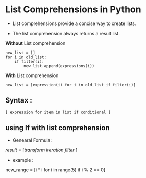 # List Comprehensions in Python


* List comprehensions provide a concise way to create lists.

* The list comprehension always returns a result list.

**Without** List comprehension
```
new_list = []
for i in old_list:
    if filter(i):
        new_list.append(expressions(i))
```

**With** List comprehension

`new_list = [expression(i) for i in old_list if filter(i)]`

## Syntax :
`[ expression for item in list if conditional ]`


## using If with list comprehension
* Genearal Formula:

*result* = [*transform* *iteration* *filter* ]
* example :

new_range = [i * i for i in range(5) if i % 2 == 0]


